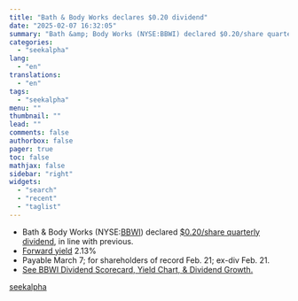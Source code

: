 ```yaml
---
title: "Bath & Body Works declares $0.20 dividend"
date: "2025-02-07 16:32:05"
summary: "Bath &amp; Body Works (NYSE:BBWI) declared $0.20/share quarterly dividend, in line with previous.  Forward yield 2.13% Payable March 7; for shareholders of record Feb. 21; ex-div Feb. 21. See BBWI Dividend Scorecard, Yield Chart, &amp; Dividend Growth."
categories:
  - "seekalpha"
lang:
  - "en"
translations:
  - "en"
tags:
  - "seekalpha"
menu: ""
thumbnail: ""
lead: ""
comments: false
authorbox: false
pager: true
toc: false
mathjax: false
sidebar: "right"
widgets:
  - "search"
  - "recent"
  - "taglist"
---
```


* Bath & Body Works (NYSE:[BBWI](https://seekingalpha.com/symbol/BBWI "Bath & Body Works, Inc.")) declared [$0.20/share quarterly dividend](https://seekingalpha.com/pr/19995525-bath-and-body-works-declares-cash-dividend), in line with previous.
* [Forward yield](https://seekingalpha.com/symbol/BBWI/dividends/yield?source=news_bullet) 2.13%
* Payable March 7; for shareholders of record Feb. 21; ex-div Feb. 21.
* [See BBWI Dividend Scorecard, Yield Chart, & Dividend Growth.](https://seekingalpha.com/symbol/BBWI/dividends?source=news_bullet)

[seekalpha](https://seekingalpha.com/news/4405120-bath-and-body-works-declares-0_20-dividend)
